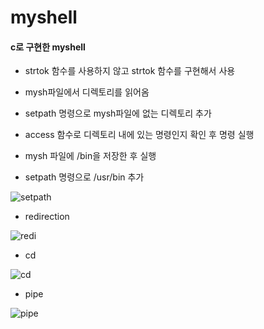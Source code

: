 # myshell
#### c로 구현한 myshell

- strtok 함수를 사용하지 않고 strtok 함수를 구현해서 사용
- mysh파일에서 디렉토리를 읽어옴
- setpath 명령으로 mysh파일에 없는 디렉토리 추가
- access 함수로 디렉토리 내에 있는 명령인지 확인 후 명령 실행



- mysh 파일에 /bin을 저장한 후 실행
- setpath 명령으로 /usr/bin 추가

![setpath](https://user-images.githubusercontent.com/71490340/93850937-24e8ba00-fcea-11ea-8de7-2c2bce3537ec.gif)


- redirection

![redi](https://user-images.githubusercontent.com/71490340/93851107-81e47000-fcea-11ea-9bf2-a10a4ad0357b.gif)


- cd

![cd](https://user-images.githubusercontent.com/71490340/93851257-be17d080-fcea-11ea-91bc-43f5839d8077.gif)

- pipe

![pipe](https://user-images.githubusercontent.com/71490340/93851323-d851ae80-fcea-11ea-8857-4cd50c10e931.gif)
